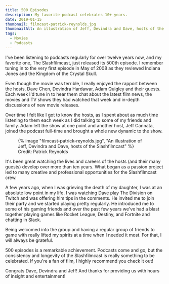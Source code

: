 ```yaml
---
title: 500 Episodes
description: My favorite podcast celebrates 10+ years.
date: 2019-01-15
thumbnail: filmcast-patrick-reynolds.jpg
thumbnailAlt: An illustration of Jeff, Devindra and Dave, hosts of the Slashfilmcast
tags:
  - Movies
  - Podcasts
---
```


I've been listening to podcasts regularly for over twelve years now, and my favorite one, The Slashfilmcast, just released its 500th episode. I remember tuning in to the very first episode in May of 2008 as they reviewed Indiana Jones and the Kingdom of the Crystal Skull.

Even though the movie was terrible, I really enjoyed the rapport between the hosts, Dave Chen, Devindra Hardawar, Adam Quigley and their guests. Each week I'd tune in to hear them chat about the latest film news, the movies and TV shows they had watched that week and in-depth discussions of new movie releases.

Over time I felt like I got to know the hosts, as I spent about as much time listening to them each week as I did talking to some of my friends and family. Adam left the show at one point and another host, Jeff Cannata, joined the podcast full-time and brought a whole new dynamic to the show.

<figure>
  {% image "filmcast-patrick-reynolds.jpg", "An illustration of Jeff, Devindra and Dave, hosts of the Slashfilmcast" %}
  <figcaption>
    Credit: Patrick Reynolds
  </figcaption>
</figure>

It's been great watching the lives and careers of the hosts (and their many guests) develop over more than ten years. What began as a passion project led to many creative and professional opportunities for the Slashfilmcast crew.

A few years ago, when I was grieving the death of my daughter, I was at an absolute low point in my life. I was watching Dave play The Division on Twitch and was offering him tips in the comments. He invited me to join their party and we started playing pretty regularly. He introduced me to some of his gaming friends and over the past few years we've had a blast together playing games like Rocket League, Destiny, and Fortnite and chatting in Slack.

Being welcomed into the group and having a regular group of friends to game with really lifted my spirits at a time when I needed it most. For that, I will always be grateful.

500 episodes is a remarkable achievement. Podcasts come and go, but the consistency and longevity of the Slashfilmcast is really something to be celebrated. If you're a fan of film, I highly recommend you check it out!

Congrats Dave, Devindra and Jeff! And thanks for providing us with hours of insight and entertainment!